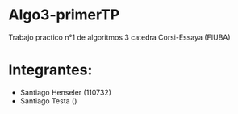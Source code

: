 # Algo3-primerTP
Trabajo practico n°1 de algoritmos 3 catedra Corsi-Essaya (FIUBA)



# Integrantes:
- Santiago Henseler (110732)
- Santiago Testa ()
